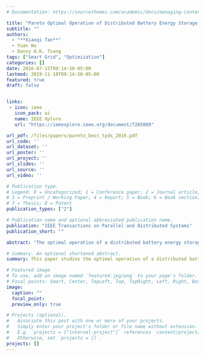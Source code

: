 ```yaml
---
# Documentation: https://sourcethemes.com/academic/docs/managing-content/

title: "Pareto Optimal Operation of Distributed Battery Energy Storage Systems for Energy Arbitrage under Dynamic Pricing"
subtitle: ""
authors:
  - "**Xiaoqi Tan**"
  - Yuan Wu
  - Danny H.K. Tsang
tags: ["Smart Grid", "Optimization"]
categories: []
date: 2016-07-15T09:14:50-05:00
lastmod: 2019-11-18T09:14:50-05:00
featured: true
draft: false


links:
 - icon: ieee
   icon_pack: ai
   name: IEEE Xplore
   url: "https://ieeexplore.ieee.org/document/7265089"

url_pdf: /files/papers/pareto_bess_tpds_2016.pdf
url_code: ''
url_dataset: ''
url_poster: ''
url_project: ''
url_slides: ''
url_source: ''
url_video: ''

# Publication type.
# Legend: 0 = Uncategorized; 1 = Conference paper; 2 = Journal article;
# 3 = Preprint / Working Paper; 4 = Report; 5 = Book; 6 = Book section;
# 7 = Thesis; 8 = Patent
publication_types: ["2"]

# Publication name and optional abbreviated publication name.
publication: "IEEE Transactions on Parallel and Distributed Systems"
publication_short: ""

abstract: "The optimal operation of a distributed battery energy storage system (BESS) for energy arbitrage under dynamic pricing is studied in this paper, and the Pareto optimal arbitrage policy that balances the economic value and lifetime tradeoff of the BESS is obtained. Specifically, the lifetime performance of the BESS is represented by its average lifetime, i.e., the average operational duration within which its capacity stays above a certain threshold, and the value performance of the BESS is defined as the total average arbitrage value within its entire lifetime. We propose a constrained stochastic shortest path (CSSP) model to characterize the optimal value-lifetime performance pair. By exploiting the hidden structure of this CSSP problem, an efficient parallel algorithm is proposed to compute the optimal policy. We further prove the condition under which the optimal policy is Pareto optimal. This implies that the achievable optimal value-lifetime performance pair is globally optimal as long as the system-wide utility is monotonically increasing in both the value performance and the lifetime performance. We validate our proposed model and algorithm via real battery specifications and electricity market data, and the results show promising insights for both infrastructure planning and operational management of BESSs in practice."

# Summary. An optional shortened abstract.
summary: This paper studies the optimal operation of a distributed battery energy storage system for energy arbitrage under dynamic pricing, and the Pareto-optimal arbitrage policy is obtained.

# Featured image
# To use, add an image named `featured.jpg/png` to your page's folder.
# Focal points: Smart, Center, TopLeft, Top, TopRight, Left, Right, BottomLeft, Bottom, BottomRight.
image:
  caption: ""
  focal_point:
  preview_only: true

# Projects (optional).
#   Associate this post with one or more of your projects.
#   Simply enter your project's folder or file name without extension.
#   E.g. `projects = ["internal-project"]` references `content/project/deep-learning/index.md`.
#   Otherwise, set `projects = []`.
projects: []
---
```

